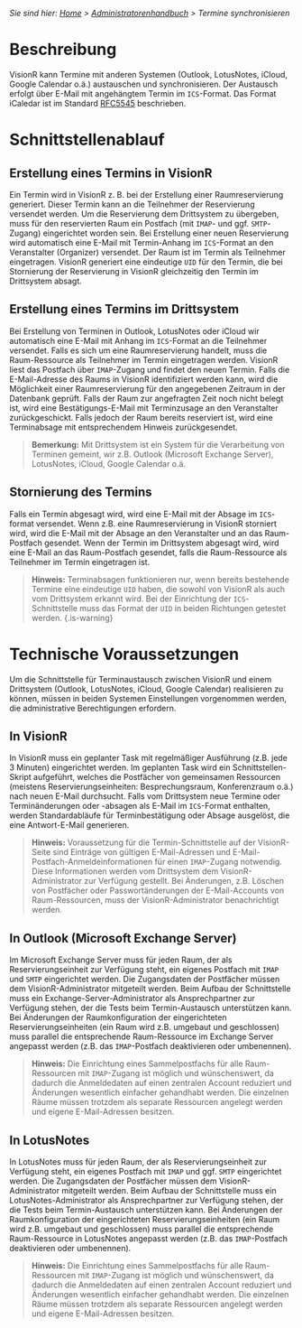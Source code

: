 <!-- TITLE: Termine synchronisieren mit iCal -->
<!-- SUBTITLE: Terminsynchronisation über ICS in gemeinsamen IMAP-Postfächern in Outlook/LotusNotes/iCloud/Google Calendar -->

*Sie sind hier: [Home](/home) > [Administratorenhandbuch](/de/admin-guide) > Termine synchronisieren*
# Beschreibung
VisionR kann Termine mit anderen Systemen (Outlook, LotusNotes, iCloud, Google Calendar o.ä.) austauschen und synchronisieren.
Der Austausch erfolgt über E-Mail mit angehängtem Termin im `ICS`-Format. Das Format iCaledar ist im Standard [RFC5545](https://tools.ietf.org/html/rfc5545) beschrieben.

# Schnittstellenablauf
## Erstellung eines Termins in VisionR
Ein Termin wird in VisionR z. B. bei der Erstellung einer Raumreservierung generiert. Dieser Termin kann an die Teilnehmer der Reservierung versendet werden.
Um die Reservierung dem Drittsystem zu übergeben, muss für den reservierten Raum ein Postfach (mit `IMAP`- und ggf. `SMTP`-Zugang) eingerichtet worden sein.
Bei Erstellung einer neuen Reservierung wird automatisch eine E-Mail mit Termin-Anhang im `ICS`-Format an den Veranstalter (Organizer) versendet. Der Raum ist im Termin als Teilnehmer eingetragen.
VisionR generiert eine eindeutige `UID` für den Termin, die bei Stornierung der Reservierung in VisionR gleichzeitig den Termin im Drittsystem absagt.

## Erstellung eines Termins im Drittsystem
Bei Erstellung von Terminen in Outlook, LotusNotes oder iCloud wir automatisch eine E-Mail mit Anhang im `ICS`-Format an die Teilnehmer versendet.
Falls es sich um eine Raumreservierung handelt, muss die Raum-Ressource als Teilnehmer im Termin eingetragen werden.
VisionR liest das Postfach über `IMAP`-Zugang und findet den neuen Termin. Falls die E-Mail-Adresse des Raums in VisionR identifiziert werden kann, wird die Möglichkeit einer Raumreservierung für den angegebenen Zeitraum in der Datenbank geprüft.
Falls der Raum zur angefragten Zeit noch nicht belegt ist, wird eine Bestätigungs-E-Mail mit Terminzusage an den Veranstalter zurückgeschickt.
Falls jedoch der Raum bereits reserviert ist, wird eine Terminabsage mit entsprechendem Hinweis zurückgesendet.

> **Bemerkung:** Mit Drittsystem ist ein System für die Verarbeitung von Terminen gemeint, wir z.B. Outlook (Microsoft Exchange Server), LotusNotes, iCloud, Google Calendar o.ä.

## Stornierung des Termins
Falls ein Termin abgesagt wird, wird eine E-Mail mit der Absage im `ICS`-format versendet.
Wenn z.B. eine Raumreservierung in VisionR storniert wird, wird die E-Mail mit der Absage an den Veranstalter und an das Raum-Postfach gesendet.
Wenn der Termin im Drittsystem abgesagt wird, wird eine E-Mail an das Raum-Postfach gesendet, falls die Raum-Ressource als Teilnehmer im Termin eingetragen ist.

> **Hinweis:** Terminabsagen funktionieren nur, wenn bereits bestehende Termine eine eindeutige `UID` haben, die sowohl von VisionR als auch vom Drittsystem erkannt wird.
> Bei der Einrichtung der `ICS`-Schnittstelle muss das Format der `UID` in beiden Richtungen getestet werden.
{.is-warning}
# Technische Voraussetzungen
Um die Schnittstelle für Terminaustausch zwischen VisionR und einem Drittsystem (Outlook, LotusNotes, iCloud, Google Calendar) realisieren zu können, müssen in beiden Systemen Einstellungen vorgenommen werden, die administrative Berechtigungen erfordern.  
## In VisionR
In VisionR muss ein geplanter Task mit regelmäßiger Ausführung (z.B. jede 3 Minuten) eingerichtet werden. Im geplanten Task wird ein Schnittstellen-Skript aufgeführt, welches die Postfächer von gemeinsamen Ressourcen (meistens Reservierungseinheiten: Besprechungsraum, Konferenzraum o.ä.) nach neuen E-Mail durchsucht. Falls vom Drittsystem neue Termine oder Terminänderungen oder -absagen als E-Mail im `ICS`-Format enthalten, werden Standardabläufe für Terminbestätigung oder Absage ausgelöst, die eine Antwort-E-Mail generieren.

> **Hinweis:** Voraussetzung für die Termin-Schnittstelle auf der VisionR-Seite sind Einträge von gültigen E-Mail-Adressen und E-Mail-Postfach-Anmeldeinformationen für einen `IMAP`-Zugang notwendig. Diese Informationen werden vom Drittsystem dem VisionR-Administrator zur Verfügung gestellt. Bei Änderungen, z.B. Löschen von Postfächer oder Passwortänderungen der E-Mail-Accounts von Raum-Ressourcen, muss der VisionR-Administrator benachrichtigt werden.
## In Outlook (Microsoft Exchange Server)
Im Microsoft Exchange Server muss für jeden Raum, der als Reservierungseinheit zur Verfügung steht, ein eigenes Postfach mit `IMAP` und `SMTP` eingerichtet werden. Die Zugangsdaten der Postfächer müssen dem VisionR-Administrator mitgeteilt werden.
Beim Aufbau der Schnittstelle muss ein Exchange-Server-Administrator als Ansprechpartner zur Verfügung stehen, der die Tests beim Termin-Austausch unterstützen kann.
Bei Änderungen der Raumkonfiguration der eingerichteten Reservierungseinheiten (ein Raum wird z.B. umgebaut und geschlossen) muss parallel die entsprechende Raum-Ressource im Exchange Server angepasst werden (z.B. das `IMAP`-Postfach deaktivieren oder umbenennen).

> **Hinweis:** Die Einrichtung eines Sammelpostfachs für alle Raum-Ressourcen mit `IMAP`-Zugang ist möglich und wünschenswert, da dadurch die Anmeldedaten auf einen zentralen Account reduziert und Änderungen wesentlich einfacher gehandhabt werden. Die einzelnen Räume müssen trotzdem als separate Ressourcen angelegt werden und eigene E-Mail-Adressen besitzen.
## In LotusNotes
In LotusNotes muss für jeden Raum, der als Reservierungseinheit zur Verfügung steht, ein eigenes Postfach mit `IMAP` und ggf. `SMTP` eingerichtet werden. Die Zugangsdaten der Postfächer müssen dem VisionR-Administrator mitgeteilt werden.
Beim Aufbau der Schnittstelle muss ein LotusNotes-Administrator als Ansprechpartner zur Verfügung stehen, der die Tests beim Termin-Austausch unterstützen kann.
Bei Änderungen der Raumkonfiguration der eingerichteten Reservierungseinheiten (ein Raum wird z.B. umgebaut und geschlossen) muss parallel die entsprechende Raum-Ressource in LotusNotes angepasst werden (z.B. das `IMAP`-Postfach deaktivieren oder umbenennen).

> **Hinweis:** Die Einrichtung eines Sammelpostfachs für alle Raum-Ressourcen mit `IMAP`-Zugang ist möglich und wünschenswert, da dadurch die Anmeldedaten auf einen zentralen Account reduziert und Änderungen wesentlich einfacher gehandhabt werden. Die einzelnen Räume müssen trotzdem als separate Ressourcen angelegt werden und eigene E-Mail-Adressen besitzen.
